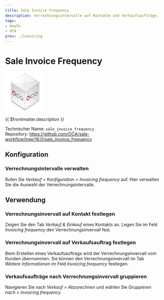 ```yaml
---
title: Sale Invoice Frequency
description: Verrechnungsintervalle auf Kontakte und Verkaufsaufträge.
tags:
- HowTo
- OCA
prev: ./invoicing
---
```

# Sale Invoice Frequency
![icon_oca_app](attachments/icon_oca_app.png)

{{ $frontmatter.description }}

Technischer Name: `sale_invoice_frequency`\
Repository: <https://github.com/OCA/sale-workflow/tree/16.0/sale_invoice_frequency>

## Konfiguration

### Verrechnungsintervalle verwalten

Rufen Sie *Verkauf > Konfiguration > Invoicing frequency* auf. Hier verwalten Sie die Auswahl der Verrechnungsintervalle. 

## Verwendung

### Verrechnungsinvervall auf Kontakt festlegen

Zeigen Sie den Tab *Verkauf & Einkauf* eines Kontakts an. Legen Sie im Feld *Invoicing frequency* den Verrechnungsinvervall fest.

### Verrechnungsinvervall auf Verkaufsauftrag festlegen

Beim Erstellen eines Verkaufsauftrags wird der Verrechnungsinvervall vom Kunden übernommen. Sie können den Verrechnungsinvervall im Tab *Weitere Informationen* im Feld *Invoicing frequency* festlegen.

### Verkaufsaufträge nach Verrechnungsinvervall gruppieren

Navigieren Sie nach *Verkauf > Abzurechnen* und wählen Sie *Gruppieren nach > Invoicing frequency*